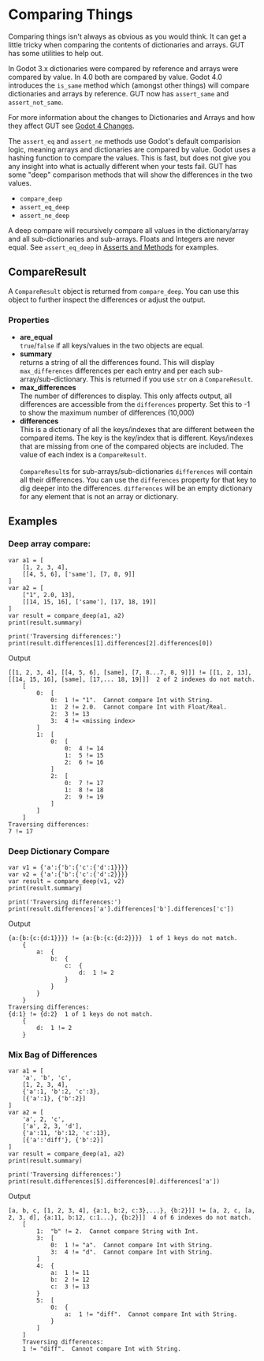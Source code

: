 # Comparing Things
Comparing things isn't always as obvious as you would think.  It can get a little tricky when comparing the contents of dictionaries and arrays.  GUT has some utilities to help out.

In Godot 3.x dictionaries were compared by reference and arrays were compared by value. In 4.0 both are compared by value. Godot 4.0 introduces the `is_same` method which (amongst other things) will compare dictionaries and arrays by reference.  GUT now has `assert_same` and `assert_not_same`.

For more information about the changes to Dictionaries and Arrays and how they affect GUT see [Godot 4 Changes](New-For-Godot-4).

The `assert_eq` and `assert_ne` methods use Godot's default comparision logic, meaning arrays and dictionaries are compared by value.  Godot uses a hashing function to compare the values.  This is fast, but does not give you any insight into what is actually different when your tests fail.  GUT has some "deep" comparison methods that will show the differences in the two values.

* `compare_deep`
* `assert_eq_deep`
* `assert_ne_deep`

A deep compare will recursively compare all values in the dictionary/array and all sub-dictionaries and sub-arrays.  Floats and Integers are never equal.  See `assert_eq_deep` in [Asserts and Methods](Asserts-and-Methods) for examples.


## CompareResult
A `CompareResult` object is returned from `compare_deep`.  You can use this object to further inspect the differences or adjust the output.

### Properties
* __are_equal__<br> `true`/`false` if all keys/values in the two objects are equal.
* __summary__<br> returns a string of all the differences found.  This will display `max_differences` differences per each entry and per each sub-array/sub-dictionary. This is returned if you use `str` on a `CompareResult`.
* __max_differences__<br>  The number of differences to display.  This only affects output, all differences are accessible from the `differences` property.  Set this to -1 to show the maximum number of differences (10,000)
* __differences__<br>  This is a dictionary of all the keys/indexes that are different between the compared items.  The key is the key/index that is different.  Keys/indexes that are missing from one of the compared objects are included.  The value of each index is a `CompareResult`.
<br><br>
`CompareResult`s for sub-arrays/sub-dictionaries `differences` will contain all their differences.  You can use  the `differences` property for that key to dig deeper into the differences.  `differences` will be an empty dictionary for any element that is not an array or dictionary.


## Examples

### Deep array compare:
```gdscript
var a1 = [
    [1, 2, 3, 4],
    [[4, 5, 6], ['same'], [7, 8, 9]]
]
var a2 = [
    ["1", 2.0, 13],
    [[14, 15, 16], ['same'], [17, 18, 19]]
]
var result = compare_deep(a1, a2)
print(result.summary)

print('Traversing differences:')
print(result.differences[1].differences[2].differences[0])
```
Output
```
[[1, 2, 3, 4], [[4, 5, 6], [same], [7, 8...7, 8, 9]]] != [[1, 2, 13], [[14, 15, 16], [same], [17,... 18, 19]]]  2 of 2 indexes do not match.
    [
        0:  [
            0:  1 != "1".  Cannot compare Int with String.
            1:  2 != 2.0.  Cannot compare Int with Float/Real.
            2:  3 != 13
            3:  4 != <missing index>
        ]
        1:  [
            0:  [
                0:  4 != 14
                1:  5 != 15
                2:  6 != 16
            ]
            2:  [
                0:  7 != 17
                1:  8 != 18
                2:  9 != 19
            ]
        ]
    ]
Traversing differences:
7 != 17
```

### Deep Dictionary Compare
``` gdscript
var v1 = {'a':{'b':{'c':{'d':1}}}}
var v2 = {'a':{'b':{'c':{'d':2}}}}
var result = compare_deep(v1, v2)
print(result.summary)

print('Traversing differences:')
print(result.differences['a'].differences['b'].differences['c'])
```
Output
```
{a:{b:{c:{d:1}}}} != {a:{b:{c:{d:2}}}}  1 of 1 keys do not match.
    {
        a:  {
            b:  {
                c:  {
                    d:  1 != 2
                }
            }
        }
    }
Traversing differences:
{d:1} != {d:2}  1 of 1 keys do not match.
    {
        d:  1 != 2
    }
```
### Mix Bag of Differences
```gdscript
var a1 = [
    'a', 'b', 'c',
    [1, 2, 3, 4],
    {'a':1, 'b':2, 'c':3},
    [{'a':1}, {'b':2}]
]
var a2 = [
    'a', 2, 'c',
    ['a', 2, 3, 'd'],
    {'a':11, 'b':12, 'c':13},
    [{'a':'diff'}, {'b':2}]
]
var result = compare_deep(a1, a2)
print(result.summary)

print('Traversing differences:')
print(result.differences[5].differences[0].differences['a'])

```
Output
```
[a, b, c, [1, 2, 3, 4], {a:1, b:2, c:3},...}, {b:2}]] != [a, 2, c, [a, 2, 3, d], {a:11, b:12, c:1...}, {b:2}]]  4 of 6 indexes do not match.
    [
        1:  "b" != 2.  Cannot compare String with Int.
        3:  [
            0:  1 != "a".  Cannot compare Int with String.
            3:  4 != "d".  Cannot compare Int with String.
        ]
        4:  {
            a:  1 != 11
            b:  2 != 12
            c:  3 != 13
        }
        5:  [
            0:  {
                a:  1 != "diff".  Cannot compare Int with String.
            }
        ]
    ]
    Traversing differences:
    1 != "diff".  Cannot compare Int with String.
```
